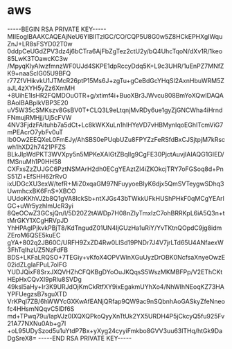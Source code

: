 # aws
-----BEGIN RSA PRIVATE KEY-----
MIIEogIBAAKCAQEAjNeU6YlBlITzlGC/CO/CQP5U8G0w5Z8HCkEPHXgIWquZnJ+LR8sFSYD02T0w
0ddpCeUGdZPV3dz4j6bCTra6AjFbZgTez2ctU2y/bQ4UhcTqoN/dXv1R/1keo85LwK3TOawcKC3w
/MpyqKIyAIwzfmnzWF0UJd4SKPE1dpRccyDdq5K+L9c3UHR/1uEnPZ7MNfZK9+naaSclG05U9BFQ
r77ZfVHikvkU1JTMcR26ptP15Ms6J+zgTu+gCeBdGcYHqSl2AxnHbuWRM5ZaJL4zXYH5yZz6XmMH
+8UihE1IsHR2FQMDOuOTR+g/xtimf4i+BuoXBr3JWvcu808BmYoXQwIDAQABAoIBABplkVBP3E20
uV5W35cSMKszv8GsBV0T+CLQ3L9eLtqnjMvRDy6ue1gyZjGNCWha4iHrndFNmujRMHjj/Uj5cFVW
4NV3FjdzFAituhb7a5dCt+Lc8kWKXuLn1hlHYeVD7vHBMynIqoEGhITcmViG7mPEAcrO7ybFv0uT
Ib0Ow2EEQXeL0FmEJy/AhSBS0ePUqbUZu8FPYZzFeRSfdBxCJSjtpjM7kRscwh1hXD2h7421PFZS
BLkJIpWdPKT3WVXpy5n5MPKeXAIGtZBqlIg9CgFE30PjctAuvjIAIAQG1GIED/fMSnuMh1P0HH58
CXFxsZzZUJGC6PztNSMArH2dh0ECgYEAztZl4iZKOkcjTRY7oFGSoq8d+PnS51Zl+EfSHH62rRvO
ixUDGcXU3exW/tefR+MiZ0xqaGM97NFuyyoeBIyK6djx5QmSVTeygwSDhq3UwmhcxBK6FnS+XBCO
UUdoKKhVJ2b8Q1gVA8IckSb+ntXJGs43bTWkkUFkHUShPHkF0qMCgYEArlGC+uWr5yzhImUcR3yi
8QeOCwZ3GCsjQn/l/5D20Z2tAWDp7H08nZIyTmxIzC7ohBRRKpL6iA5Q3n+ttMrGKY1XCgHRVpJD
YhHPAgIPjkvkPBjT8/KdTngudZ01UN4IjGUzHa1uRiY/YvTKtnQOpdC9jg8idmZEroM6QSE5kuEC
gYA+802q2JB60C/URFH9ZxZD4Rw0LISd19PNDr7J4V7jrLTd65U4ANfaexW3FhTqIhzUZ5NzFdFB
BDS+LKFaLRQSO+7TEGiy+vKfoX4OPVWlnXGuUyzDrOBK0NcfsaXnyeOwzE02idZLgIaFPuL7oIFG
YUDJQixF8SrxJXQVHZhCFQKBgDYoOuJKQqsS5WszMKMBFPp/V2EThCKtHEpHxCQvXI9pRlu8SVDg
49ksl5aHy+Ir3K9URJdOjKmCkRtfXY9ixEgakmUYhXo4/NhWIhNEoqKZ73HAYPFUegzsB7sguXTD
VrKPql7ZB/6hWWYcGXKwAfEANjQRfap9QW9ac9nSQbnhAoGASkyZfeNneofc4HHsmNQqvC5lDf6S
md+TPwq79u/IapVJz0IXQXQPkoQyyXnTtUk2YX5URDH4P5jCkcyQ5fu925Fv21A77NXNu0Ab+g7I
+oL95UDySzod5u1uYtdP7Bx+yXyg24cyyiFmkbo8GVV3uu63lTHq/htGk9DaDgSreX8=
-----END RSA PRIVATE KEY-----
